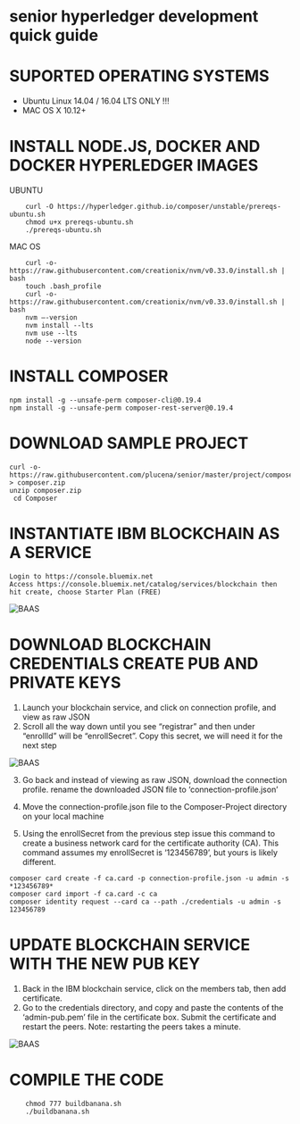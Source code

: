 # senior hyperledger development quick guide


# SUPORTED OPERATING SYSTEMS
- Ubuntu Linux 14.04 / 16.04 LTS ONLY !!!
- MAC OS X 10.12+

# INSTALL NODE.JS, DOCKER AND DOCKER HYPERLEDGER IMAGES 

UBUNTU

```     
    curl -O https://hyperledger.github.io/composer/unstable/prereqs-ubuntu.sh
    chmod u+x prereqs-ubuntu.sh
    ./prereqs-ubuntu.sh
```

    
MAC OS
```
    curl -o- https://raw.githubusercontent.com/creationix/nvm/v0.33.0/install.sh | bash
    touch .bash_profile
    curl -o- https://raw.githubusercontent.com/creationix/nvm/v0.33.0/install.sh | bash
    nvm —-version
    nvm install --lts
    nvm use --lts
    node --version
```
 
# INSTALL COMPOSER 
```
npm install -g --unsafe-perm composer-cli@0.19.4
npm install -g --unsafe-perm composer-rest-server@0.19.4

```

# DOWNLOAD SAMPLE PROJECT 
```
curl -o- https://raw.githubusercontent.com/plucena/senior/master/project/composer.zip > composer.zip
unzip composer.zip
 cd Composer
```



# INSTANTIATE IBM BLOCKCHAIN AS A SERVICE 

```
Login to https://console.bluemix.net
Access https://console.bluemix.net/catalog/services/blockchain then hit create, choose Starter Plan (FREE)
```
![BAAS](https://cdn-images-1.medium.com/max/1600/1*OwZiPHH00uUO0ALStas1Ew.gif)


# DOWNLOAD BLOCKCHAIN CREDENTIALS CREATE PUB AND PRIVATE KEYS 

1. Launch your blockchain service, and click on connection profile, and view as raw JSON
2. Scroll all the way down until you see “registrar” and then under “enrollId” will be “enrollSecret”. Copy this secret, we will need it for the next step

![BAAS](https://cdn-images-1.medium.com/max/1600/1*5xSoM5S2KfJGf9T-tzYAzA.gif)

3. Go back and instead of viewing as raw JSON, download the connection profile.
rename the downloaded JSON file to ‘connection-profile.json’


4. Move the connection-profile.json file to the Composer-Project directory on your local machine

5. Using the enrollSecret from the previous step issue this command to create a business network card for the certificate authority (CA). This command assumes my enrollSecret is ‘123456789’, but yours is likely different.

```
composer card create -f ca.card -p connection-profile.json -u admin -s *123456789*
composer card import -f ca.card -c ca
composer identity request --card ca --path ./credentials -u admin -s 123456789
```

# UPDATE BLOCKCHAIN SERVICE WITH THE NEW PUB KEY

1. Back in the IBM blockchain service, click on the members tab, then add certificate. 
2. Go to the credentials directory, and copy and paste the contents of the ‘admin-pub.pem’ file in the certificate box. Submit the certificate and restart the peers. Note: restarting the peers takes a minute.

![BAAS](https://cdn-images-1.medium.com/max/1600/1*5xSoM5S2KfJGf9T-tzYAzA.gif)


# COMPILE THE CODE
```
    chmod 777 buildbanana.sh
    ./buildbanana.sh
```



